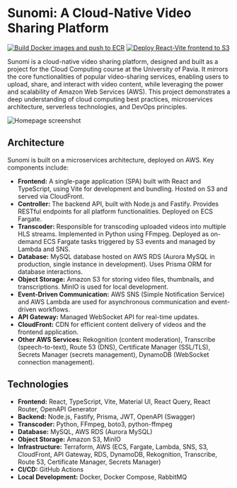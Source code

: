 # Sunomi: A Cloud-Native Video Sharing Platform

[![Build Docker images and push to ECR](https://github.com/ferraridavide/cloud/actions/workflows/build_to_ecr.yml/badge.svg)](https://github.com/ferraridavide/cloud/actions/workflows/build_to_ecr.yml)
[![Deploy React-Vite frontend to S3](https://github.com/ferraridavide/cloud/actions/workflows/build_to_s3.yml/badge.svg)](https://github.com/ferraridavide/cloud/actions/workflows/build_to_s3.yml)


Sunomi is a cloud-native video sharing platform, designed and built as a project for the Cloud Computing course at the University of Pavia.  It mirrors the core functionalities of popular video-sharing services, enabling users to upload, share, and interact with video content, while leveraging the power and scalability of Amazon Web Services (AWS).  This project demonstrates a deep understanding of cloud computing best practices, microservices architecture, serverless technologies, and DevOps principles.

![Homepage screenshot](https://github.com/user-attachments/assets/e4cf899c-65ec-4d3b-81cd-31dd8028429f)

## Architecture

Sunomi is built on a microservices architecture, deployed on AWS. Key components include:

*   **Frontend:** A single-page application (SPA) built with React and TypeScript, using Vite for development and bundling.  Hosted on S3 and served via CloudFront.
*   **Controller:**  The backend API, built with Node.js and Fastify.  Provides RESTful endpoints for all platform functionalities.  Deployed on ECS Fargate.
*   **Transcoder:**  Responsible for transcoding uploaded videos into multiple HLS streams.  Implemented in Python using FFmpeg.  Deployed as on-demand ECS Fargate tasks triggered by S3 events and managed by Lambda and SNS.
*   **Database:**  MySQL database hosted on AWS RDS (Aurora MySQL in production, single instance in development).  Uses Prisma ORM for database interactions.
*   **Object Storage:**  Amazon S3 for storing video files, thumbnails, and transcriptions.  MinIO is used for local development.
*   **Event-Driven Communication:**  AWS SNS (Simple Notification Service) and AWS Lambda are used for asynchronous communication and event-driven workflows.
*   **API Gateway:**  Managed WebSocket API for real-time updates.
*   **CloudFront:**  CDN for efficient content delivery of videos and the frontend application.
*   **Other AWS Services:**  Rekognition (content moderation), Transcribe (speech-to-text), Route 53 (DNS), Certificate Manager (SSL/TLS), Secrets Manager (secrets management), DynamoDB (WebSocket connection management).

## Technologies

*   **Frontend:** React, TypeScript, Vite, Material UI, React Query, React Router, OpenAPI Generator
*   **Backend:** Node.js, Fastify, Prisma, JWT, OpenAPI (Swagger)
*   **Transcoder:** Python, FFmpeg, boto3, python-ffmpeg
*   **Database:** MySQL, AWS RDS (Aurora MySQL)
*   **Object Storage:** Amazon S3, MinIO
*   **Infrastructure:** Terraform, AWS (ECS, Fargate, Lambda, SNS, S3, CloudFront, API Gateway, RDS, DynamoDB, Rekognition, Transcribe, Route 53, Certificate Manager, Secrets Manager)
*   **CI/CD:** GitHub Actions
*   **Local Development:** Docker, Docker Compose, RabbitMQ
